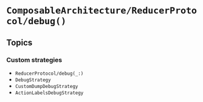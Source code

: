 # ``ComposableArchitecture/ReducerProtocol/debug()``

## Topics

### Custom strategies

- ``ReducerProtocol/debug(_:)``
- ``DebugStrategy``
- ``CustomDumpDebugStrategy``
- ``ActionLabelsDebugStrategy``

